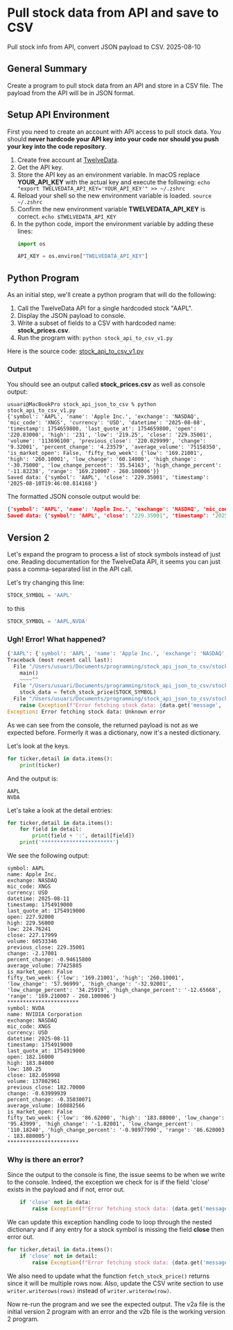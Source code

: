 # Pull stock data from API and save to CSV
Pull stock info from API, convert JSON payload to CSV.
2025-08-10

## General Summary
Create a program to pull stock data from an API and store in a CSV file. The payload from the API will be in JSON format.


## Setup API Environment
First you need to create an account with API access to pull stock data. You should **never hardcode your API key into your code nor should you push your key into the code repository**.
1. Create free account at [TwelveData](https://TwelveData.com).
2. Get the API key.
3. Store the API key as an environment variable. In macOS replace **YOUR_API_KEY** with the actual key and execute the following:
    `echo "export TWELVEDATA_API_KEY='YOUR_API_KEY'" >> ~/.zshrc`
4. Reload your shell so the new environment variable is loaded.
    `source ~/.zshrc`
5. Confirm the new environment variable **TWELVEDATA_API_KEY** is correct.
    `echo $TWELVEDATA_API_KEY`
6. In the python code, import the environment variable by adding these lines:
    ```python
    import os

    API_KEY = os.environ["TWELVEDATA_API_KEY"]
    ```

## Python Program
As an initial step, we'll create a python program that will do the following:
1. Call the TwelveData API for a single hardcoded stock "AAPL".
2. Display the JSON payload to console.
3. Write a subset of fields to a CSV with hardcoded name: **stock_prices.csv**.
4. Run the program with: `python stock_api_to_csv_v1.py`

Here is the source code:
[stock_api_to_csv_v1.py](https://github.com/alexandercwu/stock_api_json_to_csv/blob/731c71693a6783a7240ddc24a9773718337fd662/stock_api_to_csv_v1.py#L1C1-L19C30)

### Output
You should see an output called **stock_prices.csv** as well as console output:
```
usuari@MacBookPro stock_api_json_to_csv % python stock_api_to_csv_v1.py 
{'symbol': 'AAPL', 'name': 'Apple Inc.', 'exchange': 'NASDAQ', 'mic_code': 'XNGS', 'currency': 'USD', 'datetime': '2025-08-08', 'timestamp': 1754659800, 'last_quote_at': 1754659800, 'open': '220.83000', 'high': '231', 'low': '219.25', 'close': '229.35001', 'volume': '113696100', 'previous_close': '220.029999', 'change': '9.32001', 'percent_change': '4.23579', 'average_volume': '75158350', 'is_market_open': False, 'fifty_two_week': {'low': '169.21001', 'high': '260.10001', 'low_change': '60.14000', 'high_change': '-30.75000', 'low_change_percent': '35.54163', 'high_change_percent': '-11.82238', 'range': '169.210007 - 260.100006'}}
Saved data: {'symbol': 'AAPL', 'close': '229.35001', 'timestamp': '2025-08-10T19:46:08.814168'}
```

The formatted JSON console output would be:
```json
{'symbol': 'AAPL', 'name': 'Apple Inc.', 'exchange': 'NASDAQ', 'mic_code': 'XNGS', 'currency': 'USD', 'datetime': '2025-08-08', 'timestamp': 1754659800, 'last_quote_at': 1754659800, 'open': '220.83000', 'high': '231', 'low': '219.25', 'close': '229.35001', 'volume': '113696100', 'previous_close': '220.029999', 'change': '9.32001', 'percent_change': '4.23579', 'average_volume': '75158350', 'is_market_open': False, 'fifty_two_week': {'low': '169.21001', 'high': '260.10001', 'low_change': '60.14000', 'high_change': '-30.75000', 'low_change_percent': '35.54163', 'high_change_percent': '-11.82238', 'range': '169.210007 - 260.100006'}}
Saved data: {'symbol': 'AAPL', 'close': '229.35001', 'timestamp': '2025-08-10T19:46:08.814168'}
```

## Version 2
Let's expand the program to process a list of stock symbols instead of just one. Reading documentation for the TwelveData API, it seems you can just pass a comma-separated list in the API call.

Let's try changing this line:
```python
STOCK_SYMBOL = 'AAPL'
```

to this

```python
STOCK_SYMBOL = 'AAPL,NVDA'
```

### Ugh! Error! What happened?
```python
{'AAPL': {'symbol': 'AAPL', 'name': 'Apple Inc.', 'exchange': 'NASDAQ', 'mic_code': 'XNGS', 'currency': 'USD', 'datetime': '2025-08-11', 'timestamp': 1754919000, 'last_quote_at': 1754919000, 'open': '227.92000', 'high': '229.56000', 'low': '224.76241', 'close': '227.17999', 'volume': '60533346', 'previous_close': '229.35001', 'change': '-2.17001', 'percent_change': '-0.94615800', 'average_volume': '77425885', 'is_market_open': False, 'fifty_two_week': {'low': '169.21001', 'high': '260.10001', 'low_change': '57.96999', 'high_change': '-32.92001', 'low_change_percent': '34.25919', 'high_change_percent': '-12.65668', 'range': '169.210007 - 260.100006'}}, 'NVDA': {'symbol': 'NVDA', 'name': 'NVIDIA Corporation', 'exchange': 'NASDAQ', 'mic_code': 'XNGS', 'currency': 'USD', 'datetime': '2025-08-11', 'timestamp': 1754919000, 'last_quote_at': 1754919000, 'open': '182.16000', 'high': '183.84000', 'low': '180.25', 'close': '182.059998', 'volume': '137802961', 'previous_close': '182.70000', 'change': '-0.63999939', 'percent_change': '-0.35030071', 'average_volume': '160882566', 'is_market_open': False, 'fifty_two_week': {'low': '86.62000', 'high': '183.88000', 'low_change': '95.43999', 'high_change': '-1.82001', 'low_change_percent': '110.18240', 'high_change_percent': '-0.98977990', 'range': '86.620003 - 183.880005'}}}
Traceback (most recent call last):
  File "/Users/usuari/Documents/programming/stock_api_json_to_csv/stock_api_to_csv_v2.py", line 54, in <module>
    main()
    ~~~~^^
  File "/Users/usuari/Documents/programming/stock_api_json_to_csv/stock_api_to_csv_v2.py", line 49, in main
    stock_data = fetch_stock_price(STOCK_SYMBOL)
  File "/Users/usuari/Documents/programming/stock_api_json_to_csv/stock_api_to_csv_v2.py", line 24, in fetch_stock_price
    raise Exception(f"Error fetching stock data: {data.get('message', 'Unknown error')}")
Exception: Error fetching stock data: Unknown error
```
As we can see from the console, the returned payload is not as we expected before. Formerly it was a dictionary, now it's a nested dictionary.

Let's look at the keys.

```python
for ticker,detail in data.items():
    print(ticker)
```

And the output is:
```
AAPL
NVDA
````

Let's take a look at the detail entries:

```python
for ticker,detail in data.items():
    for field in detail:
        print(field + ':', detail[field])
    print('***********************')
```

We see the following output:

```
symbol: AAPL
name: Apple Inc.
exchange: NASDAQ
mic_code: XNGS
currency: USD
datetime: 2025-08-11
timestamp: 1754919000
last_quote_at: 1754919000
open: 227.92000
high: 229.56000
low: 224.76241
close: 227.17999
volume: 60533346
previous_close: 229.35001
change: -2.17001
percent_change: -0.94615800
average_volume: 77425885
is_market_open: False
fifty_two_week: {'low': '169.21001', 'high': '260.10001', 'low_change': '57.96999', 'high_change': '-32.92001', 'low_change_percent': '34.25919', 'high_change_percent': '-12.65668', 'range': '169.210007 - 260.100006'}
***********************
symbol: NVDA
name: NVIDIA Corporation
exchange: NASDAQ
mic_code: XNGS
currency: USD
datetime: 2025-08-11
timestamp: 1754919000
last_quote_at: 1754919000
open: 182.16000
high: 183.84000
low: 180.25
close: 182.059998
volume: 137802961
previous_close: 182.70000
change: -0.63999939
percent_change: -0.35030071
average_volume: 160882566
is_market_open: False
fifty_two_week: {'low': '86.62000', 'high': '183.88000', 'low_change': '95.43999', 'high_change': '-1.82001', 'low_change_percent': '110.18240', 'high_change_percent': '-0.98977990', 'range': '86.620003 - 183.880005'}
***********************
```

### Why is there an error?
Since the output to the console is fine, the issue seems to be when we write to the console. Indeed, the exception we check for is if the field 'close' exists in the payload and if not, error out.

```python
    if 'close' not in data:
        raise Exception(f"Error fetching stock data: {data.get('message', 'Unknown error')}")
```

We can update this exception handling code to loop through the nested dictionary and if any entry for a stock symbol is missing the field **close** then error out.

```python
for ticker,detail in data.items():
    if 'close' not in detail:
        raise Exception(f"Error fetching stock data: {data.get('message', 'Unknown error')}")
```

We also need to update what the function `fetch_stock_price()` returns since it will be multiple rows now. Also, update the CSV write section to use `writer.writerows(rows)` instead of `writer.writerow(row)`.

Now re-run the program and we see the expected output. The v2a file is the initial version 2 program with an error and the v2b file is the working version 2 program.